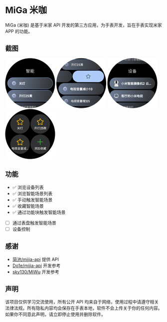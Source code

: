 # MiGa 米咖

MiGa (米咖) 是基于米家 API 开发的第三方应用，为手表开发，旨在手表实现米家 APP 的功能。

## 截图

<img width="160" alt="" src="assets/Screenshot_20250520_122648.png"/> <img width="160" alt="" src="assets/Screenshot_20250520_122733.png"/> <img width="160" alt="" src="assets/Screenshot_20250520_122706.png"/> <img width="160" alt="" src="assets/Screenshot_20250523_031623.png"/>

## 功能

-   ✅ 浏览设备列表
-   ✅ 浏览智能场景列表
-   ✅ 手动触发智能场景
-   ✅ 收藏智能场景
-   ✅ 通过功能块触发智能场景
-   [ ] 通过表盘触发智能场景
-   [ ] 设备控制

## 感谢

-   [简池/mijia-api](https://gitee.com/janzlan/mijia-api) 提供 API
-   [Do1e/mijia-api](https://github.com/Do1e/mijia-api) 开发参考
-   [sky130/MiWu](https://github.com/sky130/MiWu) 开发参考

## 声明

该项目仅供学习交流使用，所有公开 API 均来自于网络，使用过程中请遵守相关法律法规。所有隐私内容均会保存在手表本地，软件不会上传关于你的任何内容。如果你不同意此声明，请立即停止使用并删除软件。
